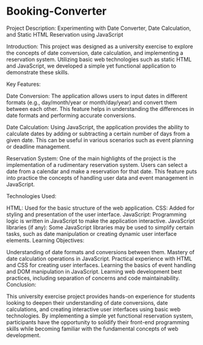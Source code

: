 # Booking-Converter
Project Description: Experimenting with Date Converter, Date Calculation, and Static HTML Reservation using JavaScript

Introduction:
This project was designed as a university exercise to explore the concepts of date conversion, date calculation, and implementing a reservation system. Utilizing basic web technologies such as static HTML and JavaScript, we developed a simple yet functional application to demonstrate these skills.

Key Features:

Date Conversion: The application allows users to input dates in different formats (e.g., day/month/year or month/day/year) and convert them between each other. This feature helps in understanding the differences in date formats and performing accurate conversions.

Date Calculation: Using JavaScript, the application provides the ability to calculate dates by adding or subtracting a certain number of days from a given date. This can be useful in various scenarios such as event planning or deadline management.

Reservation System: One of the main highlights of the project is the implementation of a rudimentary reservation system. Users can select a date from a calendar and make a reservation for that date. This feature puts into practice the concepts of handling user data and event management in JavaScript.

Technologies Used:

HTML: Used for the basic structure of the web application.
CSS: Added for styling and presentation of the user interface.
JavaScript: Programming logic is written in JavaScript to make the application interactive.
JavaScript libraries (if any): Some JavaScript libraries may be used to simplify certain tasks, such as date manipulation or creating dynamic user interface elements.
Learning Objectives:

Understanding of date formats and conversions between them.
Mastery of date calculation operations in JavaScript.
Practical experience with HTML and CSS for creating user interfaces.
Learning the basics of event handling and DOM manipulation in JavaScript.
Learning web development best practices, including separation of concerns and code maintainability.
Conclusion:

This university exercise project provides hands-on experience for students looking to deepen their understanding of date conversions, date calculations, and creating interactive user interfaces using basic web technologies. By implementing a simple yet functional reservation system, participants have the opportunity to solidify their front-end programming skills while becoming familiar with the fundamental concepts of web development.
